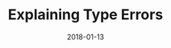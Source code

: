 ---
type: pub
authors:
  - Brent Yorgey
  - Richard A. Eisenberg
  - Harley Eades III
title: "Explaining Type Errors"
note: "Off the Beaten Track (OBT 2018). Associated with The 45th ACM SIGPLAN Symposium on Principles of Programming Languages (POPL 2018)"
date: 2018-01-13
resource:
  type: pdf
  pdf-url: http://metatheorem.org/includes/pubs/OBT18.pdf
---